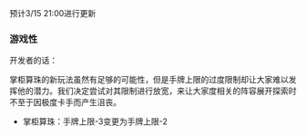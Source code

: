 预计3/15 21:00进行更新



### 游戏性

开发者的话：

掌柜算珠的新玩法虽然有足够的可能性，但是手牌上限的过度限制却让大家难以发挥他的潜力。我们决定尝试对其限制进行放宽，来让大家度相关的阵容展开探索时不至于因极度卡手而产生沮丧。

- 掌柜算珠：手牌上限-3变更为手牌上限-2